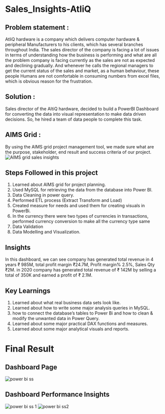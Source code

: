 # Sales_Insights-AtliQ
## Problem statement :
AtliQ hardware is a company which delivers computer hardware & peripheral Manufacturers to his clients, which has several branches throughout India. The sales director of the company is facing a lot of issues in terms of understanding how the business is performing and what are all the problem company is facing currently as the sales are not as expected and declining gradually. And whenever he calls the regional managers to get the current status of the sales and market, as a human behaviour, these people Humans are not comfortable in consuming numbers from excel files, which is obvious reason for the frustration.
## Solution :
Sales director of the AltiQ hardware, decided to build a PowerBI Dashboard for converting the data into visual representation to make data driven decisions. So, he hired a team of data people to complete this task.
## AIMS Grid :
By using the AIMS grid project management tool, we made sure what are the purpose, stakeholder, end result and success criteria of our project.
![AIMS grid sales insights](https://github.com/kriti8303/Sales_Insights-AtliQ/assets/86372176/48fc752d-60fb-4991-a5f5-f163a060529e)
## Steps Followed in this project
1. Learned about AIMS grid for project planning.
2. Used MySQL for retrieving the data from the database into Power BI.
3. Data Cleaning in power query.
4. Performed ETL process (Extract Transform and Load)
5. Created measure for needs and used them for creating visuals in PowerBi.
6. In the currency there were two types of currencies in transactions, performed currency conversion to make all the currency type same
7. Data Validation
8. Data Modelling and Visualization.
## Insights
In this dashboard, we can see company has generated total revenue in 4 years ₹ 985M, total profit margin ₹24.7M, Profit margin% 2.5%, Sales Qty ₹2M. in 2020 company has generated total revenue of ₹ 142M by selling a total of 350K and earned a profit of ₹ 2.1M.
## Key Learnings
1. Learned about what real business data sets look like.
2. Learned about how to write some major analysis queries in MySQL.
3. how to connect the database’s tables to Power Bi and how to clean & modify the unwanted data in Power Query.
4. Learned about some major practical DAX functions and measures.
5. Learned about some major analytical visuals and reports.
# Final Result 
## Dashboard Page 
![power bi ss](https://github.com/kriti8303/Sales_Insights-AtliQ/assets/86372176/02928200-1177-48da-b83b-f83082d6068a)
## Dashboard Performance Insights
![power bi ss 1](https://github.com/kriti8303/Sales_Insights-AtliQ/assets/86372176/8f69c49a-fe0a-480e-bc0e-8b729393d0aa)
![power bi ss2](https://github.com/kriti8303/Sales_Insights-AtliQ/assets/86372176/04debff5-71ad-4d89-9236-ef4d8d53acfe)
